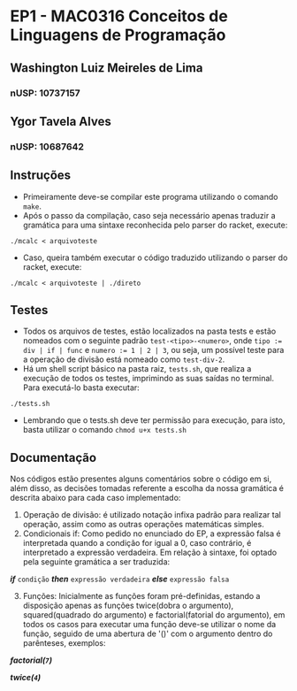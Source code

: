 # EP1 - MAC0316 Conceitos de Linguagens de Programação
## Washington Luiz Meireles de Lima
### nUSP: 10737157
## Ygor Tavela Alves
### nUSP: 10687642

## **Instruções**
- Primeiramente deve-se compilar este programa utilizando o comando ``make``.
- Após o passo da compilação, caso seja necessário apenas traduzir a gramática para uma sintaxe reconhecida pelo parser do racket, execute:
```
./mcalc < arquivoteste
```
- Caso, queira também executar o código traduzido utilizando o parser do racket, execute:
```
./mcalc < arquivoteste | ./direto
```

## **Testes**
- Todos os arquivos de testes, estão localizados na pasta tests e estão nomeados com o seguinte padrão `test-<tipo>-<numero>`, onde `tipo := div | if | func` e `numero := 1 | 2 | 3`, ou seja, um possível teste para a operação de divisão está nomeado como `test-div-2`.
- Há um shell script básico na pasta raiz, `tests.sh`, que realiza a execução de todos os testes, imprimindo as suas saídas no terminal. Para executá-lo basta executar:
```
./tests.sh
```
- Lembrando que o tests.sh deve ter permissão para execução, para isto, basta utilizar o comando `chmod u+x tests.sh`

## **Documentação**
Nos códigos estão presentes alguns comentários sobre o código em si, além disso, as decisões tomadas referente a escolha da nossa gramática é descrita abaixo para cada caso implementado:

1. Operação de divisão: é utilizado notação infixa padrão para realizar tal operação, assim como as outras operações matemáticas simples.
2. Condicionais if: Como pedido no enunciado do EP, a expressão falsa é interpretada quando a condição for igual a 0, caso contrário, é interpretado a expressão verdadeira. Em relação à sintaxe, foi optado pela seguinte gramática a ser traduzida:

***if*** `condição` ***then*** `expressão verdadeira` ***else*** `expressão falsa`

3. Funções: Inicialmente as funções foram pré-definidas, estando a disposição apenas as funções twice(dobra o argumento), squared(quadrado do argumento) e factorial(fatorial do argumento), em todos os casos para executar uma função deve-se utilizar o nome da função, seguido de uma abertura de '()' com o argumento dentro do parênteses, exemplos:

***factorial(`7`)***

***twice(`4`)***